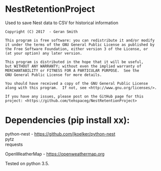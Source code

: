 # NestRetentionProject
Used to save Nest data to CSV for historical information

    Copyright (C) 2017  - Geran Smith

    This program is free software: you can redistribute it and/or modify
    it under the terms of the GNU General Public License as published by
    the Free Software Foundation, either version 3 of the License, or
    (at your option) any later version.

    This program is distributed in the hope that it will be useful,
    but WITHOUT ANY WARRANTY; without even the implied warranty of
    MERCHANTABILITY or FITNESS FOR A PARTICULAR PURPOSE.  See the
    GNU General Public License for more details.

    You should have received a copy of the GNU General Public License
    along with this program.  If not, see <http://www.gnu.org/licenses/>.
    
    If you have any issues, please post on the GitHub page for this project: <https://github.com/tehspaceg/NestRetentionProject>

# Dependencies (pip install xx):  
python-nest - https://github.com/jkoelker/python-nest  
pytz  
requests  

OpenWeatherMap - https://openweathermap.org

Tested on python 3.5.
